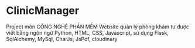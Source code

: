 # ClinicManager
Project môn CÔNG NGHỆ PHẦN MỀM
Website quản lý phòng khám tư được viết bằng ngôn ngữ Python, HTML, CSS, Javascript, sử dụng Flask, SqlAlchemy, MySql, CharJs, JsPdf, cloudinary

